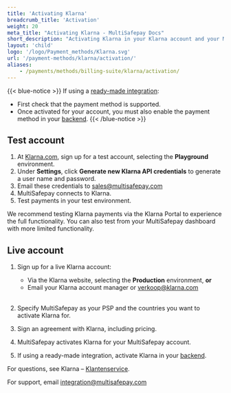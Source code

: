 ```yaml
---
title: 'Activating Klarna'
breadcrumb_title: 'Activation'
weight: 20
meta_title: "Activating Klarna - MultiSafepay Docs"
short_description: "Activating Klarna in your Klarna account and your MultiSafepay account"
layout: 'child'
logo: '/logo/Payment_methods/Klarna.svg'
url: '/payment-methods/klarna/activation/'
aliases:
    - /payments/methods/billing-suite/klarna/activation/
---
```

{{< blue-notice >}} If using a [ready-made integration](/integrations/ready-made/): 

- First check that the payment method is supported. 
- Once activated for your account, you must also enable the payment method in your [backend](/glossaries/multisafepay-glossary/#backend).  {{< /blue-notice >}}

## Test account

1. At [Klarna.com](https://www.klarna.com/nl/), sign up for a test account, selecting the **Playground** environment. 
2. Under **Settings**, click **Generate new Klarna API credentials** to generate a user name and password.
3. Email these credentials to <sales@multisafepay.com> 
4. MultiSafepay connects to Klarna. 
5. Test payments in your test environment. 

We recommend testing Klarna payments via the Klarna Portal to experience the full functionality. You can also test from your MultiSafepay dashboard with more limited functionality.

## Live account

1. Sign up for a live Klarna account:

    - Via the Klarna website, selecting the **Production** environment, **or**  
    - Email your Klarna account manager or <verkoop@klarna.com>
&nbsp;  
&nbsp;     
2. Specify MultiSafepay as your PSP and the countries you want to activate Klarna for.
3. Sign an agreement with Klarna, including pricing.
4. MultiSafepay activates Klarna for your MultiSafepay account. 
5. If using a ready-made integration, activate Klarna in your [backend](/glossaries/multisafepay-glossary/#backend).


For questions, see Klarna – [Klantenservice](https://www.klarna.com/nl/klantenservice).

For support, email <integration@multisafepay.com>


